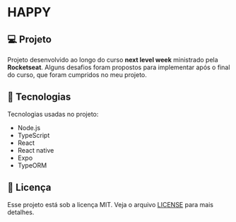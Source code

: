 # HAPPY

## 💻 Projeto
Projeto desenvolvido ao longo do curso **next level week** ministrado pela **Rocketseat**. Alguns desafios foram propostos para implementar após o final do curso, que foram cumpridos no meu projeto.

## 🚀 Tecnologias
Tecnologias usadas no projeto: 
* Node.js
* TypeScript
* React
* React native
* Expo
* TypeORM

## 📑 Licença
Esse projeto está sob a licença MIT. Veja o arquivo <a href="./LICENSE.MD">LICENSE</a> para mais detalhes.